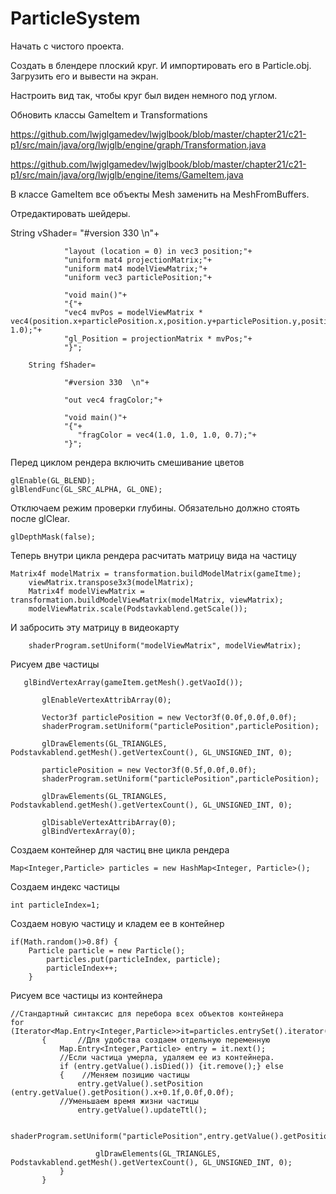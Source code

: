 # ParticleSystem

Начать с чистого проекта.

Создать в блендере плоский круг. И импортировать его в Particle.obj. Загрузить его и вывести на экран.

Настроить вид так, чтобы круг был виден немного под углом.

Обновить классы GameItem и Transformations

https://github.com/lwjglgamedev/lwjglbook/blob/master/chapter21/c21-p1/src/main/java/org/lwjglb/engine/graph/Transformation.java

https://github.com/lwjglgamedev/lwjglbook/blob/master/chapter21/c21-p1/src/main/java/org/lwjglb/engine/items/GameItem.java

В классе GameItem все объекты Mesh заменить на MeshFromBuffers.

Отредактировать шейдеры.

  String vShader=
        		"#version 330 \n"+
        		
				"layout (location = 0) in vec3 position;"+
      			"uniform mat4 projectionMatrix;"+
				"uniform mat4 modelViewMatrix;"+
				"uniform vec3 particlePosition;"+
			
				"void main()"+
				"{"+
				"vec4 mvPos = modelViewMatrix * vec4(position.x+particlePosition.x,position.y+particlePosition.y,position.z+particlePosition.z, 1.0);"+
				"gl_Position = projectionMatrix * mvPos;"+
				"}";
        	
    	String fShader=
    			
    			"#version 330  \n"+

    	    	"out vec4 fragColor;"+

    	    	"void main()"+
    	    	"{"+
    	    	   "fragColor = vec4(1.0, 1.0, 1.0, 0.7);"+
    	    	"}";
		
		
Перед циклом рендера включить смешивание цветов

	glEnable(GL_BLEND);
	glBlendFunc(GL_SRC_ALPHA, GL_ONE);

Отключаем режим проверки глубины. Обязательно должно стоять после glClear.

	glDepthMask(false);
	
Теперь внутри цикла рендера расчитать матрицу вида на частицу
	
 	Matrix4f modelMatrix = transformation.buildModelMatrix(gameItme);
        viewMatrix.transpose3x3(modelMatrix);
        Matrix4f modelViewMatrix = transformation.buildModelViewMatrix(modelMatrix, viewMatrix);
        modelViewMatrix.scale(Podstavkablend.getScale());

И забросить эту матрицу в видеокарту

        shaderProgram.setUniform("modelViewMatrix", modelViewMatrix);
	
Рисуем две частицы
	
	   glBindVertexArray(gameItem.getMesh().getVaoId());
          
           glEnableVertexAttribArray(0);
               
           Vector3f particlePosition = new Vector3f(0.0f,0.0f,0.0f);
           shaderProgram.setUniform("particlePosition",particlePosition);
           
           glDrawElements(GL_TRIANGLES, Podstavkablend.getMesh().getVertexCount(), GL_UNSIGNED_INT, 0);
           
           particlePosition = new Vector3f(0.5f,0.0f,0.0f);
           shaderProgram.setUniform("particlePosition",particlePosition);
           
           glDrawElements(GL_TRIANGLES, Podstavkablend.getMesh().getVertexCount(), GL_UNSIGNED_INT, 0);
           
           glDisableVertexAttribArray(0);
           glBindVertexArray(0);
	   
Создаем контейнер для частиц вне цикла рендера
	   
	Map<Integer,Particle> particles = new HashMap<Integer, Particle>();

Создаем индекс частицы
	
	int particleIndex=1;
	
Создаем новую частицу и кладем ее в контейнер

	if(Math.random()>0.8f) {
  		Particle particle = new Particle();
    		particles.put(particleIndex, particle);
    		particleIndex++;
        }
	
Рисуем все частицы из контейнера	
	
	//Стандартный синтаксис для перебора всех объектов контейнера
	for (Iterator<Map.Entry<Integer,Particle>>it=particles.entrySet().iterator();it.hasNext();)
           {	   //Для удобства создаем отдельную переменную
        	   Map.Entry<Integer,Particle> entry = it.next();
        	   //Если частица умерла, удаляем ее из контейнера.
        	   if (entry.getValue().isDied()) {it.remove();} else
        	   {	//Меняем позицию частицы
        		   entry.getValue().setPosition (entry.getValue().getPosition().x+0.1f,0.0f,0.0f);
			   //Уменьшаем время жизни частицы
        		   entry.getValue().updateTtl();
			   
        		   shaderProgram.setUniform("particlePosition",entry.getValue().getPosition());
                   
                   	   glDrawElements(GL_TRIANGLES, Podstavkablend.getMesh().getVertexCount(), GL_UNSIGNED_INT, 0);
        	   }
           }



